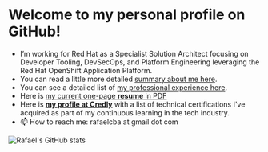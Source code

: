 # Welcome to my personal profile on GitHub!

<!--
**rafaeltuelho/rafaeltuelho** is a ✨ _special_ ✨ repository because its `README.md` (this file) appears on your GitHub profile.

Here are some ideas to get you started:

- 🔭 I’m currently working on ...
- 🌱 I’m currently learning ...
- 👯 I’m looking to collaborate on ...
- 🤔 I’m looking for help with ...
- 💬 Ask me about ...
- 📫 How to reach me: ...
-->

- I’m working for Red Hat as a Specialist Solution Architect focusing on Developer Tooling, DevSecOps, and Platform Engineering leveraging the Red Hat OpenShift Application Platform.
- You can read a little more detailed [summary about me here](./about-me.md).
- You can see a detailed list of [my professional experience here](./experience.md).
- Here is [my current one-page **resume** in PDF](https://docs.google.com/document/d/1PEeRWp8uzEW8BHPscOviRdKNFaotT9Meb1569Gkw57E/export?format=pdf)
- Here is [**my profile at Credly**](https://www.credly.com/users/rafael-soares.019fd6f3) with a list of technical certifications I've acquired as part of my continuous learning in the tech industry.
- 📫 How to reach me: rafaelcba at gmail dot com

</hr>

![Rafael's GitHub stats](https://github-readme-stats.vercel.app/api?username=rafaeltuelho&show=reviews,discussions_started,discussions_answered,prs_merged,prs_merged_percentage)

<!--
<p align="center">
  <a href="https://github.com/rafaeltuelho?tab=repositories">
    <img
      align="center"
      height="165"
      src="https://github-readme-stats.vercel.app/api?username=rafaeltuelho&show=reviews,discussions_started,discussions_answered,prs_merged,prs_merged_percentage"
    />
  </a>
</p>
-->
